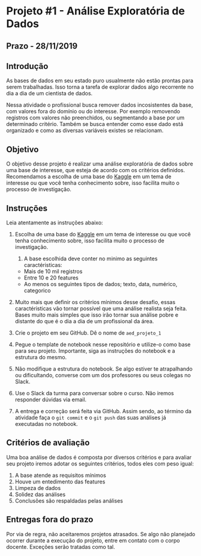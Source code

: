 # Projeto #1 - Análise Exploratória de Dados

## Prazo - **28/11/2019**

## Introdução

As bases de dados em seu estado puro usualmente não estão prontas para serem trabalhadas. Isso torna a tarefa de explorar dados algo recorrente no dia a dia de um cientista de dados.

Nessa atividade o profissional busca remover dados incosistentes da base, com valores fora do domínio ou do interesse. Por exemplo removendo registros com valores não preenchidos, ou segmentando a base por um determinado critério. Também se busca entender como esse dado está organizado e como as diversas variáveis existes se relacionam.

## Objetivo

O objetivo desse projeto é realizar uma análise exploratória de dados sobre uma base de interesse, que esteja de acordo com os critérios definidos. Recomendamos a escolha de uma base do [Kaggle](www.kaggle.com) em um tema de interesse ou que você tenha conhecimento sobre, isso facilita muito o processo de investigação.

## Instruções

Leia atentamente as instruções abaixo:

1. Escolha de uma base do [Kaggle](www.kaggle.com) em um tema de interesse ou que você tenha conhecimento sobre, isso facilita muito o processo de investigação.

   1. A base escolhida deve conter no minimo as seguintes caractéristicas:

   - Mais de 10 mil registros
   - Entre 10 e 20 features
   - Ao menos os seguintes tipos de dados; texto, data, numérico, categorico

1. Muito mais que definir os critérios mínimos desse desafio, essas caractéristicas vão tornar possível que uma análise realista seja feita. Bases muito mais simples que isso irão tornar sua análise pobre e distante do que é o dia a dia de um profissional da área.

1. Crie o projeto em seu GitHub. Dê o nome de `aed_projeto_1`

1. Pegue o template de notebook nesse repositório e utilize-o como base para seu projeto. Importante, siga as instruções do notebook e a estrutura do mesmo.

1. Não modifique a estrutura do notebook. Se algo estiver te atrapalhando ou dificultando, converse com um dos professores ou seus colegas no Slack.

1. Use o Slack da turma para conversar sobre o curso. Não iremos responder dúvidas via email.

1. A entrega e correção será feita via GitHub. Assim sendo, ao término da atividade faça o `git commit` e o `git push` das suas análises já executadas no notebook.

## Critérios de avaliação

Uma boa análise de dados é composta por diversos critérios e para avaliar seu projeto iremos adotar os seguintes critérios, todos eles com peso igual:

1. A base atende as requisitos mínimos
1. Houve um entedimento das features
1. Limpeza de dados
1. Solidez das análises
1. Conclusões são respaldadas pelas análises

## Entregas fora do prazo

Por via de regra, não aceitaremos projetos atrasados. Se algo não planejado ocorrer durante a execução do projeto, entre em contato com o corpo docente. Exceções serão tratadas como tal.

